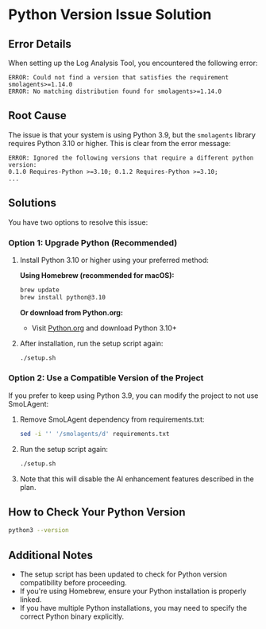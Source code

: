 # Python Version Issue Solution

## Error Details

When setting up the Log Analysis Tool, you encountered the following error:

```
ERROR: Could not find a version that satisfies the requirement smolagents>=1.14.0
ERROR: No matching distribution found for smolagents>=1.14.0
```

## Root Cause

The issue is that your system is using Python 3.9, but the `smolagents` library requires Python 3.10 or higher. This is clear from the error message:

```
ERROR: Ignored the following versions that require a different python version: 
0.1.0 Requires-Python >=3.10; 0.1.2 Requires-Python >=3.10; 
...
```

## Solutions

You have two options to resolve this issue:

### Option 1: Upgrade Python (Recommended)

1. Install Python 3.10 or higher using your preferred method:

   **Using Homebrew (recommended for macOS):**
   ```bash
   brew update
   brew install python@3.10
   ```

   **Or download from Python.org:**
   - Visit [Python.org](https://www.python.org/downloads/) and download Python 3.10+

2. After installation, run the setup script again:
   ```bash
   ./setup.sh
   ```

### Option 2: Use a Compatible Version of the Project

If you prefer to keep using Python 3.9, you can modify the project to not use SmoLAgent:

1. Remove SmoLAgent dependency from requirements.txt:
   ```bash
   sed -i '' '/smolagents/d' requirements.txt
   ```

2. Run the setup script again:
   ```bash
   ./setup.sh
   ```

3. Note that this will disable the AI enhancement features described in the plan.

## How to Check Your Python Version

```bash
python3 --version
```

## Additional Notes

- The setup script has been updated to check for Python version compatibility before proceeding.
- If you're using Homebrew, ensure your Python installation is properly linked.
- If you have multiple Python installations, you may need to specify the correct Python binary explicitly. 
